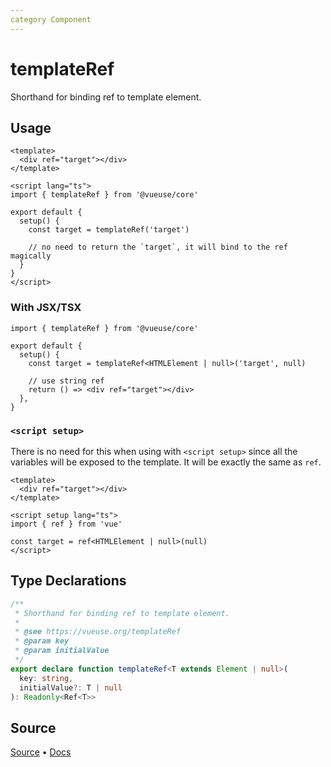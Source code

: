```yaml
---
category Component
---
```


# templateRef

Shorthand for binding ref to template element.

## Usage

```vue
<template>
  <div ref="target"></div>
</template>

<script lang="ts">
import { templateRef } from '@vueuse/core'

export default {
  setup() {
    const target = templateRef('target')

    // no need to return the `target`, it will bind to the ref magically
  }
}
</script>
```

### With JSX/TSX

```tsx
import { templateRef } from '@vueuse/core'

export default {
  setup() {
    const target = templateRef<HTMLElement | null>('target', null)

    // use string ref
    return () => <div ref="target"></div>
  },
}
```

### `<script setup>`

There is no need for this when using with `<script setup>` since all the variables will be exposed to the template. It will be exactly the same as `ref`.

```vue
<template>
  <div ref="target"></div>
</template>

<script setup lang="ts">
import { ref } from 'vue'

const target = ref<HTMLElement | null>(null)
</script>
```

<!--FOOTER_STARTS-->
## Type Declarations

```typescript
/**
 * Shorthand for binding ref to template element.
 *
 * @see https://vueuse.org/templateRef
 * @param key
 * @param initialValue
 */
export declare function templateRef<T extends Element | null>(
  key: string,
  initialValue?: T | null
): Readonly<Ref<T>>
```

## Source

[Source](https://github.com/vueuse/vueuse/blob/main/packages/core/templateRef/index.ts) • [Docs](https://github.com/vueuse/vueuse/blob/main/packages/core/templateRef/index.md)


<!--FOOTER_ENDS-->
